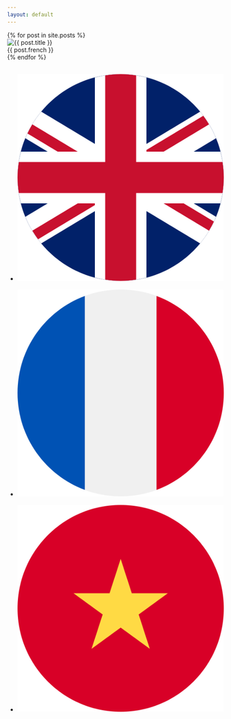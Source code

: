 ```yaml
---
layout: default
---
```


<div class="container">
    <div class="row gy-5">
        {% for post in site.posts %}
                    <div class="col-sm-4"> 
                        <a data-toggle="modal" data-target="#cardModal" data-title="{{ post.title }}" data-image="{{ post.image }}"
                        data-french="{{ post.french }}" data-english="{{ post.english }}" data-vietnamese="{{ post.vietnamese }}" alt="{{ post.title }}">
                            <div class="card card-list">
                                <img class="card-img-top" src="{{ post.image }}" alt="{{ post.title }}">
                                <div class="card-body text-center">
                                    <div class="card-title">{{ post.french }}</div>
                                </div>
                            </div>
                        </a>
                    </div>
        {% endfor %}
    </div>
    <div class="modal fade" id="cardModal" tabindex="-1" role="dialog" aria-labelledby="cardModalLabel" aria-hidden="true">
    <div class="modal-dialog" role="document">
        <div class="modal-content">
            <div class="modal-body">
                <div class="row">
                    <div class="col-sm-12">
                        <div class="card">
                            <div class="card-body">
                                <img class="card-img-top" src="" alt="">
                                <div class="card-body text-center">
                                    <div class="card-title"></div>
                                </div>
                            </div>
                        </div>
                    </div>
                    <div class="col-sm-12">
                        <div class="card">
                              <ul class="list-group list-group-flush">
                                <li class="list-group-item"><img src="/assets/img/uk.png" class="rounded-circle mx-auto card-flag"/>&nbsp;<span class="align-middle" id="en"></span></li>
                                <li class="list-group-item"><img src="/assets/img/fr.png" class="rounded-circle mx-auto card-flag"/>&nbsp;<span class="align-middle" id="fr"></span></li>
                                <li class="list-group-item"><img src="/assets/img/vn.png" class="rounded-circle mx-auto card-flag"/>&nbsp;<span class="align-middle" id="vn"></span></li>
                            </ul>
                        </div>
                    </div>
                </div>
            </div>
        </div>
    </div>
</div>
<script>
    $('#cardModal').on('show.bs.modal', function (event) {
    var button = $(event.relatedTarget);
    var title = button.data('title');
    var image = button.data('image');
    var english = button.data('english');
    var french = button.data('french');
    var vietnamese = button.data('vietnamese');
    var modal = $(this)
    modal.find('.card-img-top').attr('src', image);
    modal.find('.card-img-top').attr('alt', title);
    modal.find('.card-title').html(french);
    modal.find('#en').html(english);
    modal.find('#fr').html(french);
    modal.find('#vn').html(vietnamese);
    });
</script>
